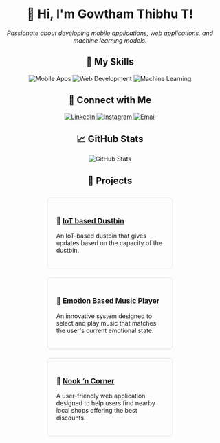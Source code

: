 <!-- README.md -->
<div align="center">
  <h1>👋 Hi, I'm Gowtham Thibhu T!</h1>
  <p>
    <em>Passionate about developing mobile applications, web applications, and machine learning models.</em>
  </p>
</div>

<div align="center">
  <h2>🚀 My Skills</h2>
  <p>
    <img src="https://img.shields.io/badge/Mobile%20Apps-008080?style=for-the-badge&logo=mobile&logoColor=white" alt="Mobile Apps"/>
    <img src="https://img.shields.io/badge/Web%20Development-FF6347?style=for-the-badge&logo=html5&logoColor=white" alt="Web Development"/>
    <img src="https://img.shields.io/badge/Machine%20Learning-4682B4?style=for-the-badge&logo=tensorflow&logoColor=white" alt="Machine Learning"/>
  </p>
</div>

<div align="center">
  <h2>🔗 Connect with Me</h2>
  <p>
    <a href="https://www.linkedin.com/in/gowtham-thibhu-b77b99248/" target="_blank">
      <img src="https://img.shields.io/badge/LinkedIn-0A66C2?style=for-the-badge&logo=linkedin&logoColor=white" alt="LinkedIn"/>
    </a>
    <a href="https://www.instagram.com/gowtham__thibhu/" target="_blank">
      <img src="https://img.shields.io/badge/Instagram-E4405F?style=for-the-badge&logo=instagram&logoColor=white" alt="Instagram"/>
    </a>
    <a href="mailto:gowthamthibhu.com" target="_blank">
      <img src="https://img.shields.io/badge/Email-D14836?style=for-the-badge&logo=gmail&logoColor=white" alt="Email"/>
    </a>
  </p>
</div>

<div align="center">
  <h2>📈 GitHub Stats</h2>
  <p>
    <img src="https://github-readme-stats.vercel.app/api?username=gowthamthibhu&show_icons=true&theme=radical" alt="GitHub Stats"/>
  </p>
</div>

<div align="center">
  <h2>📂 Projects</h2>
  <div style="display: flex; justify-content: center; flex-wrap: wrap;">
    <div style="border: 1px solid #ddd; border-radius: 8px; margin: 10px; padding: 20px; width: 250px; text-align: left;">
      <h3>🌟 <a href="https://github.com/AravinthSS07/iot_based_dustbins" target="_blank">IoT based Dustbin</a></h3>
      <p>An IoT-based dustbin that gives updates based on the capacity of the dustbin.</p>
    </div>
    <div style="border: 1px solid #ddd; border-radius: 8px; margin: 10px; padding: 20px; width: 250px; text-align: left;">
      <h3>🌟 <a href="https://github.com/gowthamthibhu/EmotionDetection" target="_blank">Emotion Based Music Player</a></h3>
      <p>An innovative system designed to select and play music that matches the user's current emotional state.</p>
    </div>
    <div style="border: 1px solid #ddd; border-radius: 8px; margin: 10px; padding: 20px; width: 250px; text-align: left;">
      <h3>🌟 <a href="https://github.com/gowthamthibhu/nook_n_corner" target="_blank">Nook ‘n Corner</a></h3>
      <p>A user-friendly web application designed to help users find nearby local shops offering the best discounts.</p>
    </div>
  </div>
</div>
